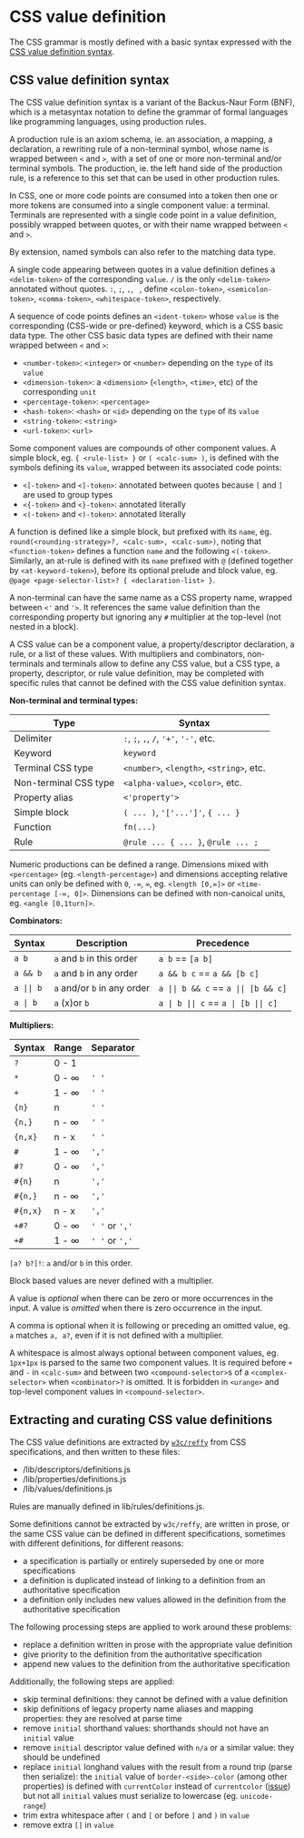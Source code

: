 
# CSS value definition

The CSS grammar is mostly defined with a basic syntax expressed with the [CSS value definition syntax](https://drafts.csswg.org/css-values-4/#value-defs).

## CSS value definition syntax

The CSS value definition syntax is a variant of the Backus-Naur Form (BNF), which is a metasyntax notation to define the grammar of formal languages like programming languages, using production rules.

A production rule is an axiom schema, ie. an association, a mapping, a declaration, a rewriting rule of a non-terminal symbol, whose name is wrapped between `<` and `>`, with a set of one or more non-terminal and/or terminal symbols. The production, ie. the left hand side of the production rule, is a reference to this set that can be used in other production rules.

In CSS, one or more code points are consumed into a token then one or more tokens are consumed into a single component value: a terminal. Terminals are represented with a single code point in a value definition, possibly wrapped between quotes, or with their name wrapped between `<` and `>`.

By extension, named symbols can also refer to the matching data type.

A single code appearing between quotes in a value definition defines a `<delim-token>` of the corresponding `value`. `/` is the only `<delim-token>` annotated without quotes. `:`, `;`, `,`, ` `, define `<colon-token>`, `<semicolon-token>`, `<comma-token>`, `<whitespace-token>`, respectively.

A sequence of code points defines an `<ident-token>` whose `value` is the corresponding (CSS-wide or pre-defined) keyword, which is a CSS basic data type. The other CSS basic data types are defined with their name wrapped between `<` and `>`:

  - `<number-token>`: `<integer>` or `<number>` depending on the `type` of its `value`
  - `<dimension-token>`: a `<dimension>` (`<length>`, `<time>`, etc) of the corresponding `unit`
  - `<percentage-token>`: `<percentage>`
  - `<hash-token>`: `<hash>` or `<id>` depending on the `type` of its `value`
  - `<string-token>`: `<string>`
  - `<url-token>`: `<url>`

Some component values are compounds of other component values. A simple block, eg. `{ <rule-list> }` or `( <calc-sum> )`, is defined with the symbols defining its `value`, wrapped between its associated code points:

  - `<[-token>` and `<]-token>`: annotated between quotes because `[` and `]` are used to group types
  - `<{-token>` and `<}-token>`: annotated literally
  - `<(-token>` and `<)-token>`: annotated literally

A function is defined like a simple block, but prefixed with its `name`, eg. `round(<rounding-strategy>?, <calc-sum>, <calc-sum>)`, noting that `<function-token>` defines a function `name` and the following `<(-token>`. Similarly, an at-rule is defined with its `name` prefixed with `@` (defined together by `<at-keyword-token>`), before its optional prelude and block value, eg. `@page <page-selector-list>? { <declaration-list> }`.

A non-terminal can have the same name as a CSS property name, wrapped between `<'` and `'>`. It references the same value definition than the corresponding property but ignoring any `#` multiplier at the top-level (not nested in a block).

A CSS value can be a component value, a property/descriptor declaration, a rule, or a list of these values. With multipliers and combinators, non-terminals and terminals allow to define any CSS value, but a CSS type, a property, descriptor, or rule value definition, may be completed with specific rules that cannot be defined with the CSS value definition syntax.

**Non-terminal and terminal types:**

| Type                  | Syntax                                   |
| --------------------- | ---------------------------------------- |
| Delimiter             | `:`, `;`, `,`, `/`, `'+'`, `'-'`, etc.   |
| Keyword               | `keyword`                                |
| Terminal CSS type     | `<number>`, `<length>`, `<string>`, etc. |
| Non-terminal CSS type | `<alpha-value>`, `<color>`, etc.         |
| Property alias        | `<'property'>`                           |
| Simple block          | `( ... )`, `'['...']'`, `{ ... }`        |
| Function              | `fn(...)`                                |
| Rule                  | `@rule ... { ... }`, `@rule ... ;`       |

Numeric productions can be defined a range. Dimensions mixed with `<percentage>` (eg. `<length-percentage>`) and dimensions accepting relative units can only be defined with `0`, `-∞`, `∞`, eg. `<length [0,∞]>` or `<time-percentage [-∞, 0]>`. Dimensions can be defined with non-canoical units, eg. `<angle [0,1turn]>`.

**Combinators:**

| Syntax     | Description                 | Precedence                           |
| ---------- | --------------------------- | ------------------------------------ |
| `a b`      | `a` and `b` in this order   | `a b` == `[a b]`                     |
| `a && b`   | `a` and `b` in any order    | `a && b c` == `a && [b c]`           |
| `a \|\| b` | `a` and/or `b` in any order | `a \|\| b && c` == `a \|\| [b && c]` |
| `a \| b`   | `a` (x)or `b`               | `a \| b \|\| c` == `a \| [b \|\| c]` |

**Multipliers:**

| Syntax   | Range |      Separator |
| -------- | ----- | -------------- |
| `?`      | 0 - 1 |                |
| `*`      | 0 - ∞ |          `' '` |
| `+`      | 1 - ∞ |          `' '` |
| `{n}`    |     n |          `' '` |
| `{n,}`   | n - ∞ |          `' '` |
| `{n,x}`  | n - x |          `' '` |
| `#`      | 1 - ∞ |          `','` |
| `#?`     | 0 - ∞ |          `','` |
| `#{n}`   |     n |          `','` |
| `#{n,}`  | n - ∞ |          `','` |
| `#{n,x}` | n - x |          `','` |
| `+#?`    | 0 - ∞ | `' '` or `','` |
| `+#`     | 1 - ∞ | `' '` or `','` |

`[a? b?]!`: `a` and/or `b` in this order.

Block based values are never defined with a multiplier.

A value is *optional* when there can be zero or more occurrences in the input. A value is *omitted* when there is zero occurrence in the input.

A comma is optional when it is following or preceding an omitted value, eg. `a` matches `a, a?`, even if it is not defined with a multiplier.

A whitespace is almost always optional between component values, eg. `1px+1px` is parsed to the same two component values. It is required before `+` and `-` in `<calc-sum>` and between two `<compound-selector>`s of a `<complex-selector>` when `<combinator>?` is omitted. It is forbidden in `<urange>` and top-level component values in `<compound-selector>`.

## Extracting and curating CSS value definitions

The CSS value definitions are extracted by [`w3c/reffy`](https://github.com/w3c/reffy) from CSS specifications, and then written to these files:

  - /lib/descriptors/definitions.js
  - /lib/properties/definitions.js
  - /lib/values/definitions.js

Rules are manually defined in lib/rules/definitions.js.

Some definitions cannot be extracted by `w3c/reffy`, are written in prose, or the same CSS value can be defined in different specifications, sometimes with different definitions, for different reasons:

  - a specification is partially or entirely superseded by one or more specifications
  - a definition is duplicated instead of linking to a definition from an authoritative specification
  - a definition only includes new values allowed in the definition from the authoritative specification

The following processing steps are applied to work around these problems:

  - replace a definition written in prose with the appropriate value definition
  - give priority to the definition from the authoritative specification
  - append new values to the definition from the authoritative specification

Additionally, the following steps are applied:

  - skip terminal definitions: they cannot be defined with a value definition
  - skip definitions of legacy property name aliases and mapping properties: they are resolved at parse time
  - remove `initial` shorthand values: shorthands should not have an `initial` value
  - remove `initial` descriptor value defined with `n/a` or a similar value: they should be undefined
  - replace `initial` longhand values with the result from a round trip (parse then serialize): the `initial` value of `border-<side>-color` (among other properties) is defined with `currentColor` instead of `currentcolor` ([issue](https://github.com/w3c/csswg-drafts/issues/7629)) but not all `initial` values must serialize to lowercase (eg. `unicode-range`)
  - trim extra whitespace after `(` and `[` or before `]` and `)` in `value`
  - remove extra `[]` in `value`
